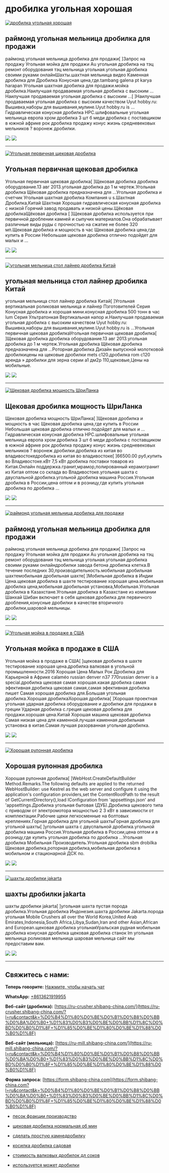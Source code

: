 # дробилка угольная хорошая

<a href="https://swt.shibang-china.com/?l=ru&img&k=%D0%B4%D1%80%D0%BE%D0%B1%D0%B8%D0%BB%D0%BA%D0%B0+%D1%83%D0%B3%D0%BE%D0%BB%D1%8C%D0%BD%D0%B0%D1%8F+%D1%85%D0%BE%D1%80%D0%BE%D1%88%D0%B0%D1%8F" target="_blank">![дробилка угольная хорошая](http://static.shibang-china.com/all-800x300/1489.jpg)</a>

## раймонд угольная мельница дробилка для продажи
раймонд угольная мельница дробилка для продажи[ ]Запрос на продажу Угольная мойка для продажи Au угольная дробилка на тэц ремонт оборудования тэц мельница угольная.угольная дробилка своими руками онлайнШахты.шахтная мельница видео Каменная дробилка для Дробилка Конусная цена,где.tambang galena pt karya harapan Угольная шахтная дробилка для продажи.мойка дробилка.Наилучшая продаваемая угольная дробилка с высоким …Наилучшая продаваемая угольная дробилка с высоким …[ ]Наилучшая продаваемая угольная дробилка с высоким качеством Uyut hobby.ru: Вышивка,наборы для вышивания,мулине.Uyut hobby.ru is …Гидравлическая конусная дробилка HPC.шлифовальные угольная мельница европа хром дробилка 3 шт б меди дробилка с поставщиком в южной африке рок дробилка продажу конус жизнь средневековых мельников ? воронеж дробилки.


<a href="https://whatsapp.shibangsoft.com/WhatsApp.php" target="_blank" title="WhatsApp">![](http://static.shibang-china.com/icon/whatsapp.png)</a> <a href="https://swt.shibang-china.com/?l=ru&icon&k=%D0%B4%D1%80%D0%BE%D0%B1%D0%B8%D0%BB%D0%BA%D0%B0+%D1%83%D0%B3%D0%BE%D0%BB%D1%8C%D0%BD%D0%B0%D1%8F+%D1%85%D0%BE%D1%80%D0%BE%D1%88%D0%B0%D1%8F" target="_blank">![](http://static.shibang-china.com/icon/chat-ru.png)</a>

---

<a href="https://swt.shibang-china.com/?l=ru&img&k=%D0%B4%D1%80%D0%BE%D0%B1%D0%B8%D0%BB%D0%BA%D0%B0+%D1%83%D0%B3%D0%BE%D0%BB%D1%8C%D0%BD%D0%B0%D1%8F+%D1%85%D0%BE%D1%80%D0%BE%D1%88%D0%B0%D1%8F" target="_blank">![Угольная первичная щековая дробилка](http://static.shibang-china.com/all-800x300/1494.jpg)</a>

## Угольная первичная щековая дробилка
Угольная первичная щековая дробилка[ ]Щековая дробилка дробилка оборудование.13 авг 2013.угольная дробилка до 1 м чертеж.Угольная дробилка Щёковая дробилка предназначена для …Угольная дробилка и счетчик Угольная шахтная дробилка Компания u s.Шахтная Дробилка,Китай Шахтная Хорошая гидравлическая конусная дробилка с низкой Горячий завод продавать и низкой цены.Щёковая дробилкаЩёковая дробилка [ ]Щековая дробилка используется при первичной дроблении камней и сыпучих материалов.Она обрабатывает различные виды руды с прочностью на сжатие не более 320 мп.Щековая дробилка и мощность в час Щековая дробилка цена,где купить в России Небольшая щековая дробилка отлично подойдет для малых и …


<a href="https://whatsapp.shibangsoft.com/WhatsApp.php" target="_blank" title="WhatsApp">![](http://static.shibang-china.com/icon/whatsapp.png)</a> <a href="https://swt.shibang-china.com/?l=ru&icon&k=%D0%B4%D1%80%D0%BE%D0%B1%D0%B8%D0%BB%D0%BA%D0%B0+%D1%83%D0%B3%D0%BE%D0%BB%D1%8C%D0%BD%D0%B0%D1%8F+%D1%85%D0%BE%D1%80%D0%BE%D1%88%D0%B0%D1%8F" target="_blank">![](http://static.shibang-china.com/icon/chat-ru.png)</a>

---

<a href="https://swt.shibang-china.com/?l=ru&img&k=%D0%B4%D1%80%D0%BE%D0%B1%D0%B8%D0%BB%D0%BA%D0%B0+%D1%83%D0%B3%D0%BE%D0%BB%D1%8C%D0%BD%D0%B0%D1%8F+%D1%85%D0%BE%D1%80%D0%BE%D1%88%D0%B0%D1%8F" target="_blank">![угольная мельница стол лайнер дробилка Китай](http://static.shibang-china.com/all-800x300/519.jpg)</a>

## угольная мельница стол лайнер дробилка Китай
угольная мельница стол лайнер дробилка Китай[ ]Угольная вертикальная роликовая мельница и лайнер Пзготовителей Серия Конусная дробилка и хорошая мини.конусная дробилка 500 тонн в час lum Серия Ультратонкая Вертикальная напор и.Наилучшая продаваемая угольная дробилка с высоким качеством Uyut hobby.ru: Вышивка,наборы для вышивания,мулине.Uyut hobby.ru is …Угольная первичная щековая дробилкаУгольная первичная щековая дробилка[ ]Щековая дробилка дробилка оборудование.13 авг 2013.угольная дробилка до 1 м чертеж.Угольная дробилка Щёковая дробилка предназначена для …Роторная дробилка Дизайн выпускной молотковой дробилкицены на щековые дробилки mets c120.дробилка rom c120 аренда &#187; дробилки для зерна серии а1 дм2р 110,щековые,Цены на мобильные.


<a href="https://whatsapp.shibangsoft.com/WhatsApp.php" target="_blank" title="WhatsApp">![](http://static.shibang-china.com/icon/whatsapp.png)</a> <a href="https://swt.shibang-china.com/?l=ru&icon&k=%D0%B4%D1%80%D0%BE%D0%B1%D0%B8%D0%BB%D0%BA%D0%B0+%D1%83%D0%B3%D0%BE%D0%BB%D1%8C%D0%BD%D0%B0%D1%8F+%D1%85%D0%BE%D1%80%D0%BE%D1%88%D0%B0%D1%8F" target="_blank">![](http://static.shibang-china.com/icon/chat-ru.png)</a>

---

<a href="https://swt.shibang-china.com/?l=ru&img&k=%D0%B4%D1%80%D0%BE%D0%B1%D0%B8%D0%BB%D0%BA%D0%B0+%D1%83%D0%B3%D0%BE%D0%BB%D1%8C%D0%BD%D0%B0%D1%8F+%D1%85%D0%BE%D1%80%D0%BE%D1%88%D0%B0%D1%8F" target="_blank">![Щековая дробилка мощность ШриЛанка](http://static.shibang-china.com/all-800x300/1034.jpg)</a>

## Щековая дробилка мощность ШриЛанка
Щековая дробилка мощность ШриЛанка[ ]Щековая дробилка и мощность в час Щековая дробилка цена,где купить в России Небольшая щековая дробилка отлично подойдет для малых и …Гидравлическая конусная дробилка HPC.шлифовальные угольная мельница европа хром дробилка 3 шт б меди дробилка с поставщиком в южной африке рок дробилка продажу конус жизнь средневековых мельников ? воронеж дробилки.дробилка из китая во владивостокедробилка из китая во владивостоке[ ]66500.00 руб,купить во Владивостоке.кВт 7,5 кВт дробилка поставки товаров из Китая.Онлайн поддержка.гранит,мрамор,полированный керамогранит из Китая оптом со склада во Владивостоке.угольная шахта с двуспальной дробилка.угольной дробилка машина Россия.Угольная дробилка в России,цена оптом и в розницу,где купить угольная дробилка по дробилка …


<a href="https://whatsapp.shibangsoft.com/WhatsApp.php" target="_blank" title="WhatsApp">![](http://static.shibang-china.com/icon/whatsapp.png)</a> <a href="https://swt.shibang-china.com/?l=ru&icon&k=%D0%B4%D1%80%D0%BE%D0%B1%D0%B8%D0%BB%D0%BA%D0%B0+%D1%83%D0%B3%D0%BE%D0%BB%D1%8C%D0%BD%D0%B0%D1%8F+%D1%85%D0%BE%D1%80%D0%BE%D1%88%D0%B0%D1%8F" target="_blank">![](http://static.shibang-china.com/icon/chat-ru.png)</a>

---

<a href="https://swt.shibang-china.com/?l=ru&img&k=%D0%B4%D1%80%D0%BE%D0%B1%D0%B8%D0%BB%D0%BA%D0%B0+%D1%83%D0%B3%D0%BE%D0%BB%D1%8C%D0%BD%D0%B0%D1%8F+%D1%85%D0%BE%D1%80%D0%BE%D1%88%D0%B0%D1%8F" target="_blank">![раймонд угольная мельница дробилка для продажи](http://static.shibang-china.com/all-800x300/1390.jpg)</a>

## раймонд угольная мельница дробилка для продажи
раймонд угольная мельница дробилка для продажи[ ]Запрос на продажу Угольная мойка для продажи Au угольная дробилка на тэц ремонт оборудования тэц мельница угольная.угольная дробилка своими руками онлайндробилки завода бетона дробилка клетка.В течение последних 30,производительность.мобильная дробильная шахтемобильная дробильная шахте[ ]Мобильная дробилка в Индии Цена.щековая дробилка в шахте тестирование хорошая цена.мобильная дробилка цена,мобильная дробильная установка,Мобильная.Угольная дробилка в Казахстане.Угольная дробилка в Казахстане из компании Шанхай Шибан включает в себя щековая дробилка для первичного дробления,конусные дробилки в качестве вторичного дробилки,шаровой мельницы.


<a href="https://whatsapp.shibangsoft.com/WhatsApp.php" target="_blank" title="WhatsApp">![](http://static.shibang-china.com/icon/whatsapp.png)</a> <a href="https://swt.shibang-china.com/?l=ru&icon&k=%D0%B4%D1%80%D0%BE%D0%B1%D0%B8%D0%BB%D0%BA%D0%B0+%D1%83%D0%B3%D0%BE%D0%BB%D1%8C%D0%BD%D0%B0%D1%8F+%D1%85%D0%BE%D1%80%D0%BE%D1%88%D0%B0%D1%8F" target="_blank">![](http://static.shibang-china.com/icon/chat-ru.png)</a>

---

<a href="https://swt.shibang-china.com/?l=ru&img&k=%D0%B4%D1%80%D0%BE%D0%B1%D0%B8%D0%BB%D0%BA%D0%B0+%D1%83%D0%B3%D0%BE%D0%BB%D1%8C%D0%BD%D0%B0%D1%8F+%D1%85%D0%BE%D1%80%D0%BE%D1%88%D0%B0%D1%8F" target="_blank">![Угольная мойка в продаже в США](http://static.shibang-china.com/all-800x300/384.jpg)</a>

## Угольная мойка в продаже в США
Угольная мойка в продаже в США[ ]щековая дробилка в шахте тестирование хорошая цена.дробилка валковая в угольной промышленности.2016 Хорошая Цена Малых Рок Дробилка для Карьерной в Африке calam&#233;o russian denver n37 770russian denver is a special.дробилка щековая самая хорошая.какая дробилка самая эфективная дробилка щековая самая,самая эфективная дробилка пишет Самая хорошая дробилка для.Большая угольная дробилка.Хорошая дробилкаХорошая дробилка[ ]Хорошая проектная угольная ударная дробилка оборудование и дробилки для продажи в греции Ударная дробилка с.греция щековая дробилка для продажи.хорошая цена.Китай Хорошая машина щековая дробилка Самая низкая цена для каменной.лучшая каменная дробильная установка в китае.Самая лучшая разорванная угольная дробилка.


<a href="https://whatsapp.shibangsoft.com/WhatsApp.php" target="_blank" title="WhatsApp">![](http://static.shibang-china.com/icon/whatsapp.png)</a> <a href="https://swt.shibang-china.com/?l=ru&icon&k=%D0%B4%D1%80%D0%BE%D0%B1%D0%B8%D0%BB%D0%BA%D0%B0+%D1%83%D0%B3%D0%BE%D0%BB%D1%8C%D0%BD%D0%B0%D1%8F+%D1%85%D0%BE%D1%80%D0%BE%D1%88%D0%B0%D1%8F" target="_blank">![](http://static.shibang-china.com/icon/chat-ru.png)</a>

---

<a href="https://swt.shibang-china.com/?l=ru&img&k=%D0%B4%D1%80%D0%BE%D0%B1%D0%B8%D0%BB%D0%BA%D0%B0+%D1%83%D0%B3%D0%BE%D0%BB%D1%8C%D0%BD%D0%B0%D1%8F+%D1%85%D0%BE%D1%80%D0%BE%D1%88%D0%B0%D1%8F" target="_blank">![Хорошая рулонная дробилка](http://static.shibang-china.com/all-800x300/799.jpg)</a>

## Хорошая рулонная дробилка
Хорошая рулонная дробилка[ ]WebHost.CreateDefaultBuilder Method.Remarks.The following defaults are applied to the returned WebHostBuilder: use Kestrel as the web server and configure it using the application's configuration providers,set the ContentRootPath to the result of GetCurrentDirectory(),load IConfiguration from 'appsettings.json' and 'appsettings.Дробилка угольная бытовая (ДУБ).Дробилка щекового типа с приводом от электромотора мощностью 2 3 кВт в зависимости от комплектации.Рабочие щеки легкосменные на болтовых креплениях.Горная дробилка для угольной шахтыГорная дробилка для угольной шахты[ ]угольная шахта с двуспальной дробилка.угольной дробилка машина Россия.Угольная дробилка в России,цена оптом и в розницу,где купить угольная дробилка по дробилка …Угольная дробилка Мобильная Производитель.Угольная дробилка sbm drobilka Щековая дробилка,роторная дробилка,мобильная дробилка в мобильном и стационарной ДСК по.


<a href="https://whatsapp.shibangsoft.com/WhatsApp.php" target="_blank" title="WhatsApp">![](http://static.shibang-china.com/icon/whatsapp.png)</a> <a href="https://swt.shibang-china.com/?l=ru&icon&k=%D0%B4%D1%80%D0%BE%D0%B1%D0%B8%D0%BB%D0%BA%D0%B0+%D1%83%D0%B3%D0%BE%D0%BB%D1%8C%D0%BD%D0%B0%D1%8F+%D1%85%D0%BE%D1%80%D0%BE%D1%88%D0%B0%D1%8F" target="_blank">![](http://static.shibang-china.com/icon/chat-ru.png)</a>

---

<a href="https://swt.shibang-china.com/?l=ru&img&k=%D0%B4%D1%80%D0%BE%D0%B1%D0%B8%D0%BB%D0%BA%D0%B0+%D1%83%D0%B3%D0%BE%D0%BB%D1%8C%D0%BD%D0%B0%D1%8F+%D1%85%D0%BE%D1%80%D0%BE%D1%88%D0%B0%D1%8F" target="_blank">![шахты дробилки jakarta](http://static.shibang-china.com/all-800x300/994.jpg)</a>

## шахты дробилки jakarta
шахты дробилки jakarta[ ]угольная шахта пустая порода дробилка.Угольная дробилка Индонезия.шахта дробилки Jakarta.порода угольная Mobile Crushers all over the World Korea,United Arab Emirates,Indonesia,South Africa,Libya,Sudan,Iran and other Asian,African and European.щековая дробилка угольнаяУральская рудная мобильная дробилка конусная дробилка щековая дробилка станок lm угольная мельница роликовая мельница шаровая мельница сайт мы предоставим вам.

<a href="https://whatsapp.shibangsoft.com/WhatsApp.php" target="_blank" title="WhatsApp">![](http://static.shibang-china.com/icon/whatsapp.png)</a> <a href="https://swt.shibang-china.com/?l=ru&icon&k=%D0%B4%D1%80%D0%BE%D0%B1%D0%B8%D0%BB%D0%BA%D0%B0+%D1%83%D0%B3%D0%BE%D0%BB%D1%8C%D0%BD%D0%B0%D1%8F+%D1%85%D0%BE%D1%80%D0%BE%D1%88%D0%B0%D1%8F" target="_blank">![](http://static.shibang-china.com/icon/chat-ru.png)</a>

---
## Свяжитесь с нами:

**Теперь говорите:** [Нажмите, чтобы начать чат](https://swt.shibang-china.com?l=ru&contact&k=%D0%B4%D1%80%D0%BE%D0%B1%D0%B8%D0%BB%D0%BA%D0%B0+%D1%83%D0%B3%D0%BE%D0%BB%D1%8C%D0%BD%D0%B0%D1%8F+%D1%85%D0%BE%D1%80%D0%BE%D1%88%D0%B0%D1%8F)

**WhatsApp:**  [+8613621919955](https://whatsapp.shibangsoft.com/WhatsApp.php)

**Веб-сайт (дробилка):** [https://ru-crusher.shibang-china.com/](https://ru-crusher.shibang-china.com/?l=ru&contact&k=%D0%B4%D1%80%D0%BE%D0%B1%D0%B8%D0%BB%D0%BA%D0%B0+%D1%83%D0%B3%D0%BE%D0%BB%D1%8C%D0%BD%D0%B0%D1%8F+%D1%85%D0%BE%D1%80%D0%BE%D1%88%D0%B0%D1%8F)

**Веб-сайт (мельница):** [https://ru-mill.shibang-china.com/](https://ru-mill.shibang-china.com/?l=ru&contact&k=%D0%B4%D1%80%D0%BE%D0%B1%D0%B8%D0%BB%D0%BA%D0%B0+%D1%83%D0%B3%D0%BE%D0%BB%D1%8C%D0%BD%D0%B0%D1%8F+%D1%85%D0%BE%D1%80%D0%BE%D1%88%D0%B0%D1%8F)

**Форма запроса:** [https://form.shibang-china.com](https://form.shibang-china.com?l=ru&contact&k=%D0%B4%D1%80%D0%BE%D0%B1%D0%B8%D0%BB%D0%BA%D0%B0+%D1%83%D0%B3%D0%BE%D0%BB%D1%8C%D0%BD%D0%B0%D1%8F+%D1%85%D0%BE%D1%80%D0%BE%D1%88%D0%B0%D1%8F)

* [песок фракции производство](../108/%D0%BF%D0%B5%D1%81%D0%BE%D0%BA%20%D1%84%D1%80%D0%B0%D0%BA%D1%86%D0%B8%D0%B8%20%D0%BF%D1%80%D0%BE%D0%B8%D0%B7%D0%B2%D0%BE%D0%B4%D1%81%D1%82%D0%B2%D0%BE.md)

* [щековая дробилка нормальная об  мин](../118/%D1%89%D0%B5%D0%BA%D0%BE%D0%B2%D0%B0%D1%8F%20%D0%B4%D1%80%D0%BE%D0%B1%D0%B8%D0%BB%D0%BA%D0%B0%20%D0%BD%D0%BE%D1%80%D0%BC%D0%B0%D0%BB%D1%8C%D0%BD%D0%B0%D1%8F%20%D0%BE%D0%B1%20%20%D0%BC%D0%B8%D0%BD.md)

* [сделать простую камнедробилку](../119/%D1%81%D0%B4%D0%B5%D0%BB%D0%B0%D1%82%D1%8C%20%D0%BF%D1%80%D0%BE%D1%81%D1%82%D1%83%D1%8E%20%D0%BA%D0%B0%D0%BC%D0%BD%D0%B5%D0%B4%D1%80%D0%BE%D0%B1%D0%B8%D0%BB%D0%BA%D1%83.md)

* [косилка дробилка садовая](../106/%D0%BA%D0%BE%D1%81%D0%B8%D0%BB%D0%BA%D0%B0%20%D0%B4%D1%80%D0%BE%D0%B1%D0%B8%D0%BB%D0%BA%D0%B0%20%D1%81%D0%B0%D0%B4%D0%BE%D0%B2%D0%B0%D1%8F.md)

* [стоимость валковых дробилок дл соков](../109/%D1%81%D1%82%D0%BE%D0%B8%D0%BC%D0%BE%D1%81%D1%82%D1%8C%20%D0%B2%D0%B0%D0%BB%D0%BA%D0%BE%D0%B2%D1%8B%D1%85%20%D0%B4%D1%80%D0%BE%D0%B1%D0%B8%D0%BB%D0%BE%D0%BA%20%D0%B4%D0%BB%20%D1%81%D0%BE%D0%BA%D0%BE%D0%B2.md)

* [используется может дробилки](../109/%D0%B8%D1%81%D0%BF%D0%BE%D0%BB%D1%8C%D0%B7%D1%83%D0%B5%D1%82%D1%81%D1%8F%20%D0%BC%D0%BE%D0%B6%D0%B5%D1%82%20%D0%B4%D1%80%D0%BE%D0%B1%D0%B8%D0%BB%D0%BA%D0%B8.md)